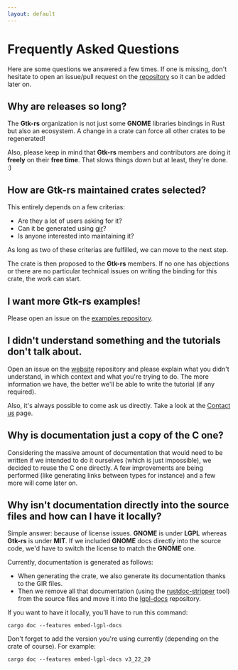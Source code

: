 ```yaml
---
layout: default
---
```


# Frequently Asked Questions

Here are some questions we answered a few times. If one is missing, don't hesitate to open an issue/pull request on the [repository](https://github.com/gtk-rs/gtk-rs.github.io) so it can be added later on.

## Why are releases so long?

The **Gtk-rs** organization is not just some **GNOME** libraries bindings in Rust but also an ecosystem. A change in a crate can force all other crates to be regenerated!

Also, please keep in mind that **Gtk-rs** members and contributors are doing it **freely** on their **free time**. That slows things down but at least, they're done. :)

## How are **Gtk-rs** maintained crates selected?

This entirely depends on a few criterias:

 * Are they a lot of users asking for it?
 * Can it be generated using [gir](https://github.com/gtk-rs/gir)?
 * Is anyone interested into maintaining it?

As long as two of these criterias are fulfilled, we can move to the next step.

The crate is then proposed to the **Gtk-rs** members. If no one has objections or there are no particular technical issues on writing the binding for this crate, the work can start.

## I want more **Gtk-rs** examples!

Please open an issue on the [examples repository](https://github.com/gtk-rs/examples/).

## I didn't understand something and the tutorials don't talk about.

Open an issue on the [website](https://github.com/gtk-rs/gtk-rs.github.io) repository and please explain what you didn't understand, in which context and what you're trying to do. The more information we have, the better we'll be able to write the tutorial (if any required).

Also, it's always possible to come ask us directly. Take a look at the [Contact us](/docs-src/contact) page.

## Why is documentation just a copy of the C one?

Considering the massive amount of documentation that would need to be written if we intended to do it ourselves (which is just impossible), we decided to reuse the C one directly. A few improvements are being performed (like generating links between types for instance) and a few more will come later on.

## Why isn't documentation directly into the source files and how can I have it locally?

Simple answer: because of license issues. **GNOME** is under **LGPL** whereas **Gtk-rs** is under **MIT**. If we included **GNOME** docs directly into the source code, we'd have to switch the license to match the **GNOME** one.

Currently, documentation is generated as follows:

 * When generating the crate, we also generate its documentation thanks to the GIR files.
 * Then we remove all that documentation (using the [rustdoc-stripper](https://github.com/GuillaumeGomez/rustdoc-stripper) tool) from the source files and move it into the [lgpl-docs](https://github.com/gtk-rs/lgpl-docs) repository.

If you want to have it locally, you'll have to run this command:

```
cargo doc --features embed-lgpl-docs
```

Don't forget to add the version you're using currently (depending on the crate of course). For example:

```
cargo doc --features embed-lgpl-docs v3_22_20
```
